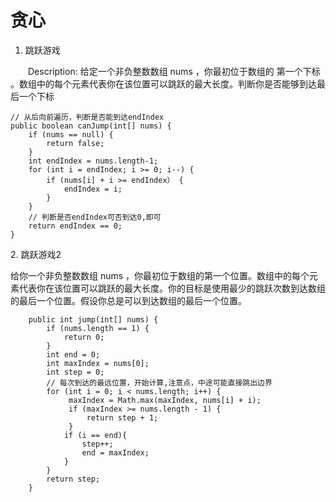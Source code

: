 # 贪心

1. 跳跃游戏

　　Description: 给定一个非负整数数组 nums ，你最初位于数组的 第一个下标 。数组中的每个元素代表你在该位置可以跳跃的最大长度。判断你是否能够到达最后一个下标

```
// 从后向前遍历，判断是否能到达endIndex
public boolean canJump(int[] nums) {
    if (nums == null) {
        return false;
    }
    int endIndex = nums.length-1;
    for (int i = endIndex; i >= 0; i--) {
        if (nums[i] + i >= endIndex） {
            endIndex = i;
        }
    }
    // 判断是否endIndex可否到达0,即可
    return endIndex == 0;
}

```

2\. 跳跃游戏2

给你一个非负整数数组 nums ，你最初位于数组的第一个位置。数组中的每个元素代表你在该位置可以跳跃的最大长度。你的目标是使用最少的跳跃次数到达数组的最后一个位置。假设你总是可以到达数组的最后一个位置。

```
    public int jump(int[] nums) {
        if (nums.length == 1) {
            return 0;
        }
        int end = 0;
        int maxIndex = nums[0];
        int step = 0;
        // 每次到达的最远位置，开始计算,注意点，中途可能直接跳出边界
        for (int i = 0; i < nums.length; i++) {
             maxIndex = Math.max(maxIndex, nums[i] + i);
             if (maxIndex >= nums.length - 1) {
                 return step + 1;
             }
            if (i == end){
                step++;
                end = maxIndex;
            }
        }
        return step;
    }
```
